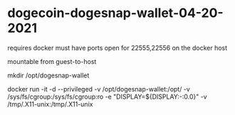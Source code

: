 # dogecoin-dogesnap-wallet-04-20-2021

requires docker
must have ports open for 22555,22556 on the docker host

mountable from guest-to-host

mkdir /opt/dogesnap-wallet

docker run -it -d --privileged -v /opt/dogesnap-wallet:/opt/ -v /sys/fs/cgroup:/sys/fs/cgroup:ro -e "DISPLAY=${DISPLAY:-:0.0}" -v /tmp/.X11-unix:/tmp/.X11-unix 
